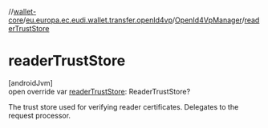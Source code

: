 //[wallet-core](../../../index.md)/[eu.europa.ec.eudi.wallet.transfer.openId4vp](../index.md)/[OpenId4VpManager](index.md)/[readerTrustStore](reader-trust-store.md)

# readerTrustStore

[androidJvm]\
open override var [readerTrustStore](reader-trust-store.md): ReaderTrustStore?

The trust store used for verifying reader certificates. Delegates to the request processor.

